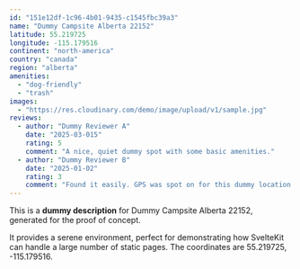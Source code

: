 ```yaml
---
id: "151e12df-1c96-4b01-9435-c1545fbc39a3"
name: "Dummy Campsite Alberta 22152"
latitude: 55.219725
longitude: -115.179516
continent: "north-america"
country: "canada"
region: "alberta"
amenities:
  - "dog-friendly"
  - "trash"
images:
  - "https://res.cloudinary.com/demo/image/upload/v1/sample.jpg"
reviews:
  - author: "Dummy Reviewer A"
    date: "2025-03-015"
    rating: 5
    comment: "A nice, quiet dummy spot with some basic amenities."
  - author: "Dummy Reviewer B"
    date: "2025-01-02"
    rating: 3
    comment: "Found it easily. GPS was spot on for this dummy location."
---
```


This is a **dummy description** for Dummy Campsite Alberta 22152, generated for the proof of concept.

It provides a serene environment, perfect for demonstrating how SvelteKit can handle a large number of static pages. The coordinates are 55.219725, -115.179516.
